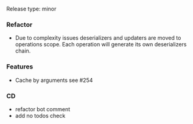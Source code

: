 Release type: minor
### Refactor
- Due to complexity issues deserializers and updaters are moved to operations scope.
Each operation will generate its own deserializers chain.

### Features
- Cache by arguments see #254

### CD
- refactor bot comment
- add no todos check

